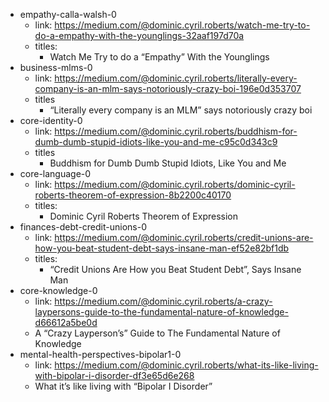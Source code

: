 - empathy-calla-walsh-0
    - link: https://medium.com/@dominic.cyril.roberts/watch-me-try-to-do-a-empathy-with-the-younglings-32aaf197d70a
    - titles:
        - Watch Me Try to do a “Empathy” With the Younglings
- business-mlms-0
    - link: https://medium.com/@dominic.cyril.roberts/literally-every-company-is-an-mlm-says-notoriously-crazy-boi-196e0d353707
    - titles
        - “Literally every company is an MLM” says notoriously crazy boi
- core-identity-0
    - link: https://medium.com/@dominic.cyril.roberts/buddhism-for-dumb-dumb-stupid-idiots-like-you-and-me-c95c0d343c9
    - titles
        - Buddhism for Dumb Dumb Stupid Idiots, Like You and Me
- core-language-0
    - link: https://medium.com/@dominic.cyril.roberts/dominic-cyril-roberts-theorem-of-expression-8b2200c40170
    - titles:
        - Dominic Cyril Roberts Theorem of Expression
- finances-debt-credit-unions-0
    - link: https://medium.com/@dominic.cyril.roberts/credit-unions-are-how-you-beat-student-debt-says-insane-man-ef52e82bf1db
    - titles:
        - “Credit Unions Are How you Beat Student Debt”, Says Insane Man
- core-knowledge-0
    - link: https://medium.com/@dominic.cyril.roberts/a-crazy-laypersons-guide-to-the-fundamental-nature-of-knowledge-d66612a5be0d
    - A “Crazy Layperson’s” Guide to The Fundamental Nature of Knowledge
- mental-health-perspectives-bipolar1-0
    - link: https://medium.com/@dominic.cyril.roberts/what-its-like-living-with-bipolar-i-disorder-df3e65d6e268
    - What it’s like living with “Bipolar I Disorder”